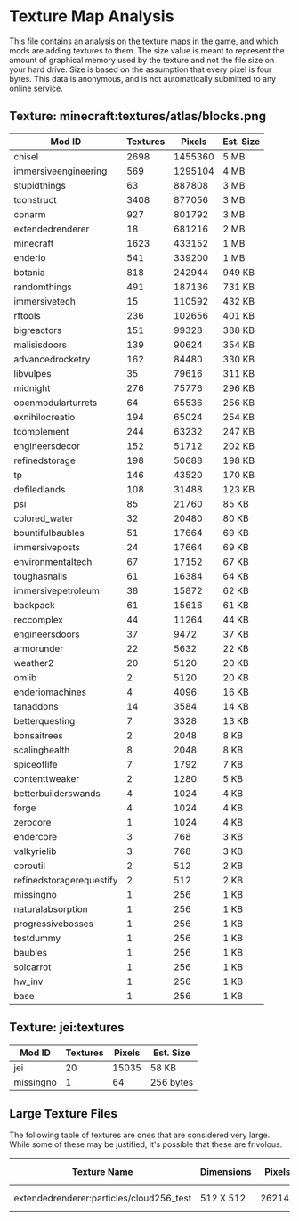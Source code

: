 # Texture Map Analysis

This file contains an analysis on the texture maps in the game, and which mods
are adding textures to them. The size value is meant to represent the amount of
graphical memory used by the texture and not the file size on your hard drive.
Size is based on the assumption that every pixel is four bytes. This data is
anonymous, and is not automatically submitted to any online service.


## Texture: minecraft:textures/atlas/blocks.png
| Mod ID                   | Textures | Pixels  | Est. Size |
|--------------------------|----------|---------|-----------|
| chisel                   | 2698     | 1455360 | 5 MB      |
| immersiveengineering     | 569      | 1295104 | 4 MB      |
| stupidthings             | 63       | 887808  | 3 MB      |
| tconstruct               | 3408     | 877056  | 3 MB      |
| conarm                   | 927      | 801792  | 3 MB      |
| extendedrenderer         | 18       | 681216  | 2 MB      |
| minecraft                | 1623     | 433152  | 1 MB      |
| enderio                  | 541      | 339200  | 1 MB      |
| botania                  | 818      | 242944  | 949 KB    |
| randomthings             | 491      | 187136  | 731 KB    |
| immersivetech            | 15       | 110592  | 432 KB    |
| rftools                  | 236      | 102656  | 401 KB    |
| bigreactors              | 151      | 99328   | 388 KB    |
| malisisdoors             | 139      | 90624   | 354 KB    |
| advancedrocketry         | 162      | 84480   | 330 KB    |
| libvulpes                | 35       | 79616   | 311 KB    |
| midnight                 | 276      | 75776   | 296 KB    |
| openmodularturrets       | 64       | 65536   | 256 KB    |
| exnihilocreatio          | 194      | 65024   | 254 KB    |
| tcomplement              | 244      | 63232   | 247 KB    |
| engineersdecor           | 152      | 51712   | 202 KB    |
| refinedstorage           | 198      | 50688   | 198 KB    |
| tp                       | 146      | 43520   | 170 KB    |
| defiledlands             | 108      | 31488   | 123 KB    |
| psi                      | 85       | 21760   | 85 KB     |
| colored_water            | 32       | 20480   | 80 KB     |
| bountifulbaubles         | 51       | 17664   | 69 KB     |
| immersiveposts           | 24       | 17664   | 69 KB     |
| environmentaltech        | 67       | 17152   | 67 KB     |
| toughasnails             | 61       | 16384   | 64 KB     |
| immersivepetroleum       | 38       | 15872   | 62 KB     |
| backpack                 | 61       | 15616   | 61 KB     |
| reccomplex               | 44       | 11264   | 44 KB     |
| engineersdoors           | 37       | 9472    | 37 KB     |
| armorunder               | 22       | 5632    | 22 KB     |
| weather2                 | 20       | 5120    | 20 KB     |
| omlib                    | 2        | 5120    | 20 KB     |
| enderiomachines          | 4        | 4096    | 16 KB     |
| tanaddons                | 14       | 3584    | 14 KB     |
| betterquesting           | 7        | 3328    | 13 KB     |
| bonsaitrees              | 2        | 2048    | 8 KB      |
| scalinghealth            | 8        | 2048    | 8 KB      |
| spiceoflife              | 7        | 1792    | 7 KB      |
| contenttweaker           | 2        | 1280    | 5 KB      |
| betterbuilderswands      | 4        | 1024    | 4 KB      |
| forge                    | 4        | 1024    | 4 KB      |
| zerocore                 | 1        | 1024    | 4 KB      |
| endercore                | 3        | 768     | 3 KB      |
| valkyrielib              | 3        | 768     | 3 KB      |
| coroutil                 | 2        | 512     | 2 KB      |
| refinedstoragerequestify | 2        | 512     | 2 KB      |
| missingno                | 1        | 256     | 1 KB      |
| naturalabsorption        | 1        | 256     | 1 KB      |
| progressivebosses        | 1        | 256     | 1 KB      |
| testdummy                | 1        | 256     | 1 KB      |
| baubles                  | 1        | 256     | 1 KB      |
| solcarrot                | 1        | 256     | 1 KB      |
| hw_inv                   | 1        | 256     | 1 KB      |
| base                     | 1        | 256     | 1 KB      |

## Texture: jei:textures
| Mod ID    | Textures | Pixels | Est. Size |
|-----------|----------|--------|-----------|
| jei       | 20       | 15035  | 58 KB     |
| missingno | 1        | 64     | 256 bytes |
## Large Texture Files

The following table of textures are ones that are considered very large. While
some of these may be justified, it's possible that these are frivolous.

| Texture Name                             | Dimensions | Pixels | Est. Size |
|------------------------------------------|------------|--------|-----------|
| extendedrenderer:particles/cloud256_test | 512 X 512  | 262144 | 1 MB      |
